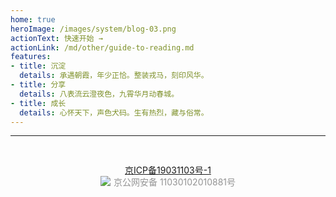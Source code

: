 ```yaml
---
home: true
heroImage: /images/system/blog-03.png
actionText: 快速开始 →
actionLink: /md/other/guide-to-reading.md
features:
- title: 沉淀
  details: 承遇朝霞，年少正恰。整装戎马，刻印风华。
- title: 分享
  details: 八表流云澄夜色，九霄华月动春城。
- title: 成长
  details: 心怀天下，声色犬码。生有热烈，藏与俗常。
---
```


---

<div style="text-align:center;padding:30px 15px;">
    <a href="http://beian.miit.gov.cn" target="_blank">京ICP备19031103号-1</a>
    <br/>
    <a target="_blank" href="http://www.beian.gov.cn/portal/registerSystemInfo?recordcode=11030102010881" style="display:inline-block;text-decoration:none;height:20px;line-height:20px;"><img src="https://bugstack.cn/assets/images/beian.png" style="float:left;"/><p style="float:left;height:20px;line-height:20px;margin: 0px 0px 0px 5px; color:#939393;">京公网安备 11030102010881号</p></a>
</div>

